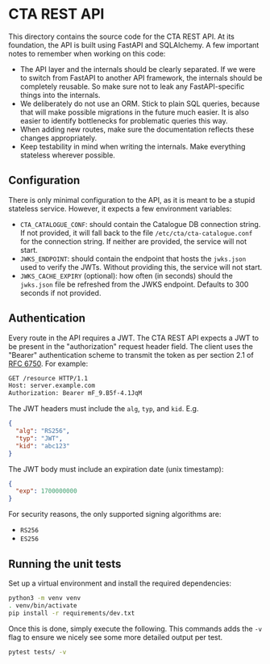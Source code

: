 # CTA REST API

This directory contains the source code for the CTA REST API. At its foundation, the API is built using FastAPI and SQLAlchemy. A few important notes to remember when working on this code:

- The API layer and the internals should be clearly separated. If we were to switch from FastAPI to another API framework, the internals should be completely reusable. So make sure not to leak any FastAPI-specific things into the internals.
- We deliberately do not use an ORM. Stick to plain SQL queries, because that will make possible migrations in the future much easier. It is also easier to identify bottlenecks for problematic queries this way.
- When adding new routes, make sure the documentation reflects these changes appropriately.
- Keep testability in mind when writing the internals. Make everything stateless wherever possible.

## Configuration

There is only minimal configuration to the API, as it is meant to be a stupid stateless service. However, it expects a few environment variables:

- `CTA_CATALOGUE_CONF`: should contain the Catalogue DB connection string. If not provided, it will fall back to the file `/etc/cta/cta-catalogue.conf` for the connection string. If neither are provided, the service will not start.
- `JWKS_ENDPOINT`: should contain the endpoint that hosts the `jwks.json` used to verify the JWTs. Without providing this, the service will not start.
- `JWKS_CACHE_EXPIRY` (optional): how often (in seconds) should the `jwks.json` file be refreshed from the JWKS endpoint. Defaults to 300 seconds if not provided.

## Authentication

Every route in the API requires a JWT. The CTA REST API expects a JWT to be present in the "authorization" request header field. The client uses the "Bearer" authentication scheme to transmit the token as per section 2.1 of [RFC 6750](https://www.rfc-editor.org/rfc/rfc6750). For example:

```txt
GET /resource HTTP/1.1
Host: server.example.com
Authorization: Bearer mF_9.B5f-4.1JqM
```

The JWT headers must include the `alg`, `typ`, and `kid`. E.g.

```json
{
  "alg": "RS256",
  "typ": "JWT",
  "kid": "abc123"
}
```

The JWT body must include an expiration date (unix timestamp):

```json
{
  "exp": 1700000000
}
```

For security reasons, the only supported signing algorithms are:

- `RS256`
- `ES256`

## Running the unit tests

Set up a virtual environment and install the required dependencies:

```sh
python3 -m venv venv
. venv/bin/activate
pip install -r requirements/dev.txt
```

Once this is done, simply execute the following. This commands adds the `-v` flag to ensure we nicely see some more detailed output per test.

```sh
pytest tests/ -v
```
